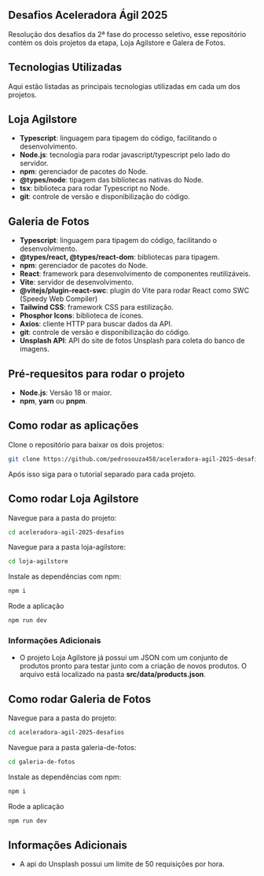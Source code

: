 ## Desafios Aceleradora Ágil 2025
Resolução dos desafios da 2ª fase do processo seletivo, esse repositório contém os dois projetos da etapa, Loja Agilstore e Galera de Fotos.

## Tecnologias Utilizadas
Aqui estão listadas as principais tecnologias utilizadas em cada um dos projetos.
##  Loja Agilstore

- **Typescript**: linguagem para tipagem do código, facilitando o desenvolvimento.
- **Node.js**: tecnologia para rodar javascript/typescript pelo lado do servidor.
- **npm**: gerenciador de pacotes do Node.
- **@types/node**: tipagem das bibliotecas nativas do Node.
- **tsx**: biblioteca para rodar Typescript no Node.
- **git**: controle de versão e disponibilização do código.

##  Galeria de Fotos

- **Typescript**: linguagem para tipagem do código, facilitando o desenvolvimento.
- **@types/react, @types/react-dom**: bibliotecas para tipagem.
- **npm**: gerenciador de pacotes do Node.
- **React**: framework para desenvolvimento de componentes reutilizáveis.
- **Vite**: servidor de desenvolvimento.
- **@vitejs/plugin-react-swc**: plugin do Vite para rodar React como SWC (Speedy Web Compiler)
- **Tailwind CSS**: framework CSS para estilização.
- **Phosphor Icons**: biblioteca de ícones.
- **Axios**: cliente HTTP para buscar dados da API.
- **git**: controle de versão e disponibilização do código.
- **Unsplash API**: API do site de fotos Unsplash para coleta do banco de imagens.

## Pré-requesitos para rodar o projeto

- **Node.js**: Versão 18 or maior.
- **npm**, **yarn** ou **pnpm**.

## Como rodar as aplicações
Clone o repositório para baixar os dois projetos:
```bash
git clone https://github.com/pedrosouza458/aceleradora-agil-2025-desafios
```
Após isso siga para o tutorial separado para cada projeto.

## Como rodar Loja Agilstore
Navegue para a pasta do projeto:
```bash
cd aceleradora-agil-2025-desafios
```
Navegue para a pasta loja-agilstore:
```bash
cd loja-agilstore
```
Instale as dependências com npm:
```bash
npm i
```
Rode a aplicação
```bash
npm run dev
```
### Informações Adicionais
- O projeto Loja Agilstore já possui um JSON com um conjunto de produtos pronto para testar junto com a criação de novos produtos. O arquivo está localizado na pasta **src/data/products.json**.

## Como rodar Galeria de Fotos
Navegue para a pasta do projeto:
```bash
cd aceleradora-agil-2025-desafios
```
Navegue para a pasta galeria-de-fotos:
```bash
cd galeria-de-fotos
```
Instale as dependências com npm:
```bash
npm i
```
Rode a aplicação
```bash
npm run dev
```
## Informações Adicionais
- A api do Unsplash possui um limite de 50 requisições por hora.

